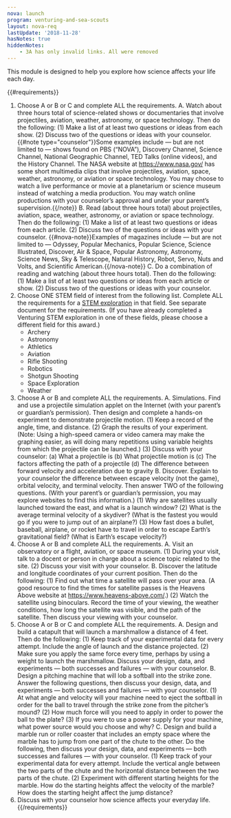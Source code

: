 ```yaml
---
nova: launch
program: venturing-and-sea-scouts
layout: nova-req
lastUpdate: '2018-11-28'
hasNotes: true
hiddenNotes:
    - 3A has only invalid links. All were removed
---
```


This module is designed to help you explore how science affects your life each day.

{{#requirements}}
1. Choose A or B or C and complete ALL the requirements.
    A. Watch about three hours total of science-related shows or documentaries that involve projectiles, aviation, weather, astronomy, or space technology. Then do the following:
        (1) Make a list of at least two questions or ideas from each show.
        (2) Discuss two of the questions or ideas with your counselor.
        {{#note type="counselor"}}Some examples include — but are not limited to — shows found on PBS (“NOVA”), Discovery Channel, Science Channel, National Geographic Channel, TED Talks (online videos), and the History Channel. The NASA website at https://www.nasa.gov/ has some short multimedia clips that involve projectiles, aviation, space, weather, astronomy, or aviation or space technology. You may choose to watch a live performance or movie at a planetarium or science museum instead of watching a media production. You may watch online productions with your counselor’s approval and under your parent’s supervision.{{/note}}
    B. Read (about three hours total) about projectiles, aviation, space, weather, astronomy, or aviation or space technology. Then do the following:
        (1) Make a list of at least two questions or ideas from each article.
        (2) Discuss two of the questions or ideas with your counselor.
        {{#nova-note}}Examples of magazines include — but are not limited to — Odyssey, Popular Mechanics, Popular Science, Science Illustrated, Discover, Air & Space, Popular Astronomy, Astronomy, Science News, Sky & Telescope, Natural History, Robot, Servo, Nuts and Volts, and Scientific American.{{/nova-note}}
    C. Do a combination of reading and watching (about three hours total). Then do the following:
        (1) Make a list of at least two questions or ideas from each article or show.
        (2) Discuss two of the questions or ideas with your counselor.
2. Choose ONE STEM field of interest from the following list. Complete ALL the requirements for a [STEM exploration](../../explorations/) in that field. See separate document for the requirements. (If you have already completed a Venturing STEM exploration in one of these fields, please choose a different field for this award.)
    * Archery
    * Astronomy
    * Athletics
    * Aviation
    * Rifle Shooting
    * Robotics
    * Shotgun Shooting
    * Space Exploration
    * Weather
3. Choose A or B and complete ALL the requirements.
    A. Simulations. Find and use a projectile simulation applet on the Internet (with your parent’s or guardian’s permission). Then design and complete a hands-on experiment to demonstrate projectile motion.
        (1) Keep a record of the angle, time, and distance.
        (2) Graph the results of your experiment. (Note: Using a high-speed camera or video camera may make the graphing easier, as will doing many repetitions using variable heights from which the projectile can be launched.)
        (3) Discuss with your counselor:
            (a) What a projectile is
            (b) What projectile motion is
            (c) The factors affecting the path of a projectile
            (d) The difference between forward velocity and acceleration due to gravity
    B. Discover. Explain to your counselor the difference between escape velocity (not the game), orbital velocity, and terminal velocity. Then answer TWO of the following questions. (With your parent’s or guardian’s permission, you may explore websites to find this information.)
        (1) Why are satellites usually launched toward the east, and what is a launch window?
        (2) What is the average terminal velocity of a skydiver? (What is the fastest you would go if you were to jump out of an airplane?)
        (3) How fast does a bullet, baseball, airplane, or rocket have to travel in order to escape Earth’s gravitational field? (What is Earth’s escape velocity?)
4. Choose A or B and complete ALL the requirements.
    A. Visit an observatory or a flight, aviation, or space museum.
        (1) During your visit, talk to a docent or person in charge about a science topic related to the site.
        (2) Discuss your visit with your counselor.
    B. Discover the latitude and longitude coordinates of your current position. Then do the
    following:
        (1) Find out what time a satellite will pass over your area. (A good resource to find the times for satellite passes is the Heavens Above website at https://www.heavens-above.com/.)
        (2) Watch the satellite using binoculars. Record the time of your viewing, the weather conditions, how long the satellite was visible, and the path of the satellite. Then discuss your viewing with your counselor.
5. Choose A or B or C and complete ALL the requirements.
    A. Design and build a catapult that will launch a marshmallow a distance of 4 feet. Then do the following:
        (1) Keep track of your experimental data for every attempt. Include the angle of launch and the distance projected.
        (2) Make sure you apply the same force every time, perhaps by using a weight to launch the marshmallow.
        Discuss your design, data, and experiments — both successes and failures — with your counselor.
    B. Design a pitching machine that will lob a softball into the strike zone. Answer the following questions, then discuss your design, data, and experiments — both successes and failures — with your counselor.
        (1) At what angle and velocity will your machine need to eject the softball in order for the ball to travel through the strike zone from the pitcher’s mound?
        (2) How much force will you need to apply in order to power the ball to the plate?
        (3) If you were to use a power supply for your machine, what power source would you choose and why?
    C. Design and build a marble run or roller coaster that includes an empty space where the marble has to jump from one part of the chute to the other. Do the following, then discuss your design, data, and experiments — both successes and failures — with your counselor.
        (1) Keep track of your experimental data for every attempt. Include the vertical angle between the two parts of the chute and the horizontal distance between the two parts of the chute.
        (2) Experiment with different starting heights for the marble. How do the starting heights affect the velocity of the marble? How does the starting height affect the jump distance?
6. Discuss with your counselor how science affects your everyday life.
{{/requirements}}
